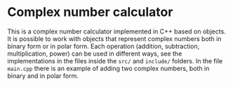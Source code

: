 # Complex number calculator
This is a complex number calculator implemented in C++ based on objects. It is possible to work with objects that represent complex numbers both in binary form or in polar form. Each operation (addition, subtraction, multiplication, power) can be used in different ways, see the implementations in the files inside the ``src/`` and ``include/`` folders. In the file ``main.cpp`` there is an example of adding two complex numbers, both in binary and in polar form.
